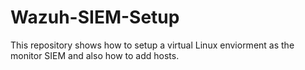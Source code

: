 # Wazuh-SIEM-Setup
This repository shows how to setup a virtual Linux enviorment as the monitor SIEM and also how to add hosts.
